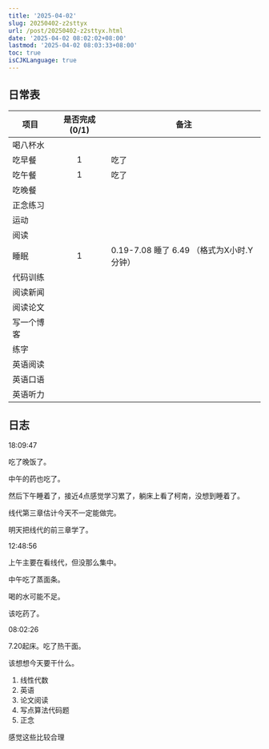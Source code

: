 ```yaml
---
title: '2025-04-02'
slug: 20250402-z2sttyx
url: /post/20250402-z2sttyx.html
date: '2025-04-02 08:02:02+08:00'
lastmod: '2025-04-02 08:03:33+08:00'
toc: true
isCJKLanguage: true
---
```






## 日常表

|项目|是否完成(0/1)|备注|
| ------------| :-------------: | -------------------------------------------|
|喝八杯水|||
|吃早餐|1|吃了|
|吃午餐|1|吃了|
|吃晚餐|||
|正念练习|||
|运动|||
|阅读|||
|睡眠|1|0.19-7.08 睡了 6.49 （格式为X小时.Y分钟）|
|代码训练|||
|阅读新闻|||
|阅读论文|||
|写一个博客|||
|练字|||
|英语阅读|||
|英语口语|||
|英语听力|||

## 日志

18:09:47

吃了晚饭了。

中午的药也吃了。

然后下午睡着了，接近4点感觉学习累了，躺床上看了柯南，没想到睡着了。

线代第三章估计今天不一定能做完。

明天把线代的前三章学了。

12:48:56

上午主要在看线代，但没那么集中。

中午吃了蒸面条。

喝的水可能不足。

该吃药了。

08:02:26

7.20起床。吃了热干面。

该想想今天要干什么。

1. 线性代数
2. 英语
3. 论文阅读
4. 写点算法代码题
5. 正念

感觉这些比较合理

‍
